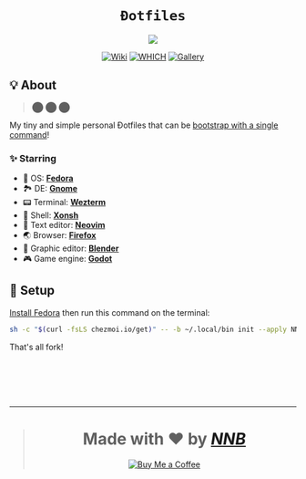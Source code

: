 <h1 align="center"><code>Đotfiles</code></h1>
<p align="center"><img src="https://user-images.githubusercontent.com/43980777/172338839-482602d7-d57b-4152-a368-2333cf4c0d79.png"></p>
<p align="center">
  <a href="https://github.com/NNBnh/dotfiles/wiki"><img src="https://img.shields.io/badge/wiki%20-%23DE5D6E.svg?style=for-the-badge" alt="Wiki"></a>
  <a href="https://github.com/NNBnh/dotfiles/wiki/which"><img src="https://img.shields.io/badge/which%20-%23FF9470.svg?style=for-the-badge" alt="WHICH"></a>
  <a href="https://github.com/NNBnh/dotfiles/releases"><img src="https://img.shields.io/badge/gallery%20-%2376A85D.svg?style=for-the-badge" alt="Gallery"></a>
</p>

## 💡 About

> ⬤ ⬤ ⬤

My tiny and simple personal Đotfiles that can be [bootstrap with a single command](#-setup)!

### ✨ Starring

- 💾 OS: [**Fedora**](https://github.com/NNBnh/dotfiles/wiki/which#-operating-system)
- 🏞️ DE: [**Gnome**](https://github.com/NNBnh/dotfiles/wiki/which#%EF%B8%8F-desktop-environment)
- 📟 Terminal: [**Wezterm**](https://github.com/NNBnh/dotfiles/wiki/which#-terminal-emulator)
- 🐚 Shell: [**Xonsh**](https://github.com/NNBnh/dotfiles/wiki/which#-interactive-shell)
- 📝 Text editor: [**Neovim**](https://github.com/NNBnh/dotfiles/wiki/which#-text-editor)
- 🌏 Browser: [**Firefox**](https://github.com/NNBnh/dotfiles/wiki/which#-web-browser)
- 🎥 Graphic editor: [**Blender**](https://github.com/NNBnh/dotfiles/wiki/which#-graphic-editor)
- 🎮 Game engine: [**Godot**](https://github.com/NNBnh/dotfiles/wiki/which#-game-engine)

## 🚀 Setup

[Install Fedora](https://getfedora.org/en/workstation/download) then run this command on the terminal:

```sh
sh -c "$(curl -fsLS chezmoi.io/get)" -- -b ~/.local/bin init --apply NNBnh
```

That's all fork!

<br><br><br><br>

---

> <h1 align="center">Made with ❤️ by <a href="https://github.com/NNBnh"><i>NNB</i></a></h1>
>
> <p align="center"><a href="https://www.buymeacoffee.com/nnbnh"><img src="https://img.shields.io/badge/buy_me_a_coffee%20-%23FFC387.svg?logo=buy-me-a-coffee&logoColor=333333&style=for-the-badge" alt="Buy Me a Coffee"></a></p>
